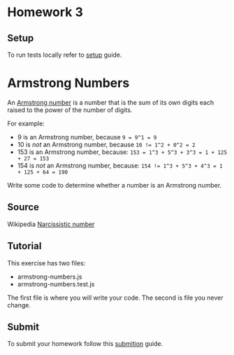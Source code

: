 # Homework 3

## Setup

To run tests locally refer to [setup](SETUP.md) guide.

# Armstrong Numbers

An [Armstrong number](https://en.wikipedia.org/wiki/Narcissistic_number) is a number that is the sum of its own digits each raised to the power of the number of digits.

For example:

- 9 is an Armstrong number, because `9 = 9^1 = 9`
- 10 is _not_ an Armstrong number, because `10 != 1^2 + 0^2 = 2`
- 153 is an Armstrong number, because: `153 = 1^3 + 5^3 + 3^3 = 1 + 125 + 27 = 153`
- 154 is _not_ an Armstrong number, because: `154 != 1^3 + 5^3 + 4^3 = 1 + 125 + 64 = 190`

Write some code to determine whether a number is an Armstrong number.

## Source

Wikipedia [Narcissistic number](https://en.wikipedia.org/wiki/Narcissistic_number)

## Tutorial

This exercise has two files:

- armstrong-numbers.js
- armstrong-numbers.test.js

The first file is where you will write your code.
The second is file you never change.

## Submit

To submit your homework follow this [submition](SUBMIT.md) guide.
